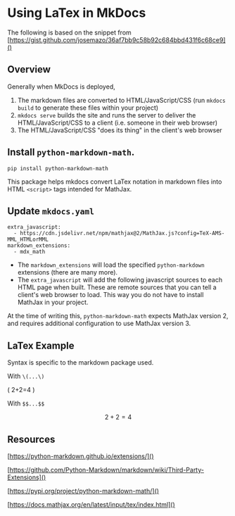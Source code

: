 # Using LaTex in MkDocs

The following is based on the snippet from [https://gist.github.com/josemazo/36af7bb9c58b92c684bbd431f6c68ce9]()


## Overview

Generally when MkDocs is deployed,

1. The markdown files are converted to HTML/JavaScript/CSS (run `mkdocs build` to generate these files within your project)
2. `mkdocs serve` builds the site and runs the server to deliver the HTML/JavaScript/CSS to a client (i.e. someone in their web browser)
3. The HTML/JavaScript/CSS "does its thing" in the client's web browser


## Install `python-markdown-math`. 
```
pip install python-markdown-math
```

This package helps mkdocs convert LaTex notation in markdown files into HTML `<script>` tags intended for MathJax.

## Update `mkdocs.yaml`

```
extra_javascript:
  - https://cdn.jsdelivr.net/npm/mathjax@2/MathJax.js?config=TeX-AMS-MML_HTMLorMML
markdown_extensions:
  - mdx_math
```

* The `markdown_extensions` will load the specified `python-markdown` extensions (there are many more).
* The `extra_javascript` will add the following javascript sources to each HTML page when built. 
These are remote sources that you can tell a client's web browser to load. 
This way you do not have to install MathJax in your project.

At the time of writing this, `python-markdown-math` expects MathJax version 2, and requires additional configuration to use MathJax version 3.


## LaTex Example

Syntax is specific to the markdown package used.

With `\(...\)`

\( 2+2=4 \)

With `$$...$$`

$$ 2+2=4  $$


## Resources

[https://python-markdown.github.io/extensions/]()

[https://github.com/Python-Markdown/markdown/wiki/Third-Party-Extensions]()

[https://pypi.org/project/python-markdown-math/]()

[https://docs.mathjax.org/en/latest/input/tex/index.html]()



